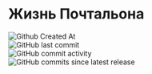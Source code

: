 # Жизнь Почтальона
![Github Created At](https://img.shields.io/github/created-at/Delalex/postman_life?style=for-the-badge)           
![GitHub last commit](https://img.shields.io/github/last-commit/RitzyTeam/PostmanLife?style=for-the-badge)                
![GitHub commit activity](https://img.shields.io/github/commit-activity/w/RitzyTeam/PostmanLife?style=for-the-badge)             
![GitHub commits since latest release](https://img.shields.io/github/commits-since/RitzyTeam/PostmanLife/latest?style=for-the-badge)

